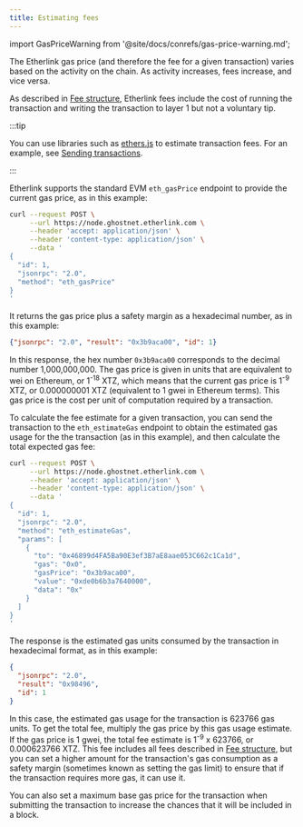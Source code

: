 ```yaml
---
title: Estimating fees
---
```


import GasPriceWarning from '@site/docs/conrefs/gas-price-warning.md';

The Etherlink gas price (and therefore the fee for a given transaction) varies based on the activity on the chain.
As activity increases, fees increase, and vice versa.

As described in [Fee structure](/network/fees), Etherlink fees include the cost of running the transaction and writing the transaction to layer 1 but not a voluntary tip.

:::tip

You can use libraries such as [ethers.js](https://docs.ethers.org/v6/) to estimate transaction fees.
For an example, see [Sending transactions](/building-on-etherlink/transactions).

:::

Etherlink supports the standard EVM `eth_gasPrice` endpoint to provide the current gas price, as in this example:

```bash
curl --request POST \
     --url https://node.ghostnet.etherlink.com \
     --header 'accept: application/json' \
     --header 'content-type: application/json' \
     --data '
{
  "id": 1,
  "jsonrpc": "2.0",
  "method": "eth_gasPrice"
}
'
```

It returns the gas price plus a safety margin as a hexadecimal number, as in this example:

```json
{"jsonrpc": "2.0", "result": "0x3b9aca00", "id": 1}
```

In this response, the hex number `0x3b9aca00` corresponds to the decimal number 1,000,000,000.
The gas price is given in units that are equivalent to wei on Ethereum, or 1<sup>-18</sup> XTZ, which means that the current gas price is 1<sup>-9</sup> XTZ, or 0.000000001 XTZ (equivalent to 1 gwei in Ethereum terms).
This gas price is the cost per unit of computation required by a transaction.

<GasPriceWarning />

To calculate the fee estimate for a given transaction, you can send the transaction to the `eth_estimateGas` endpoint to obtain the estimated gas usage for the the transaction (as in this example), and then calculate the total expected gas fee:

```bash
curl --request POST \
     --url https://node.ghostnet.etherlink.com \
     --header 'accept: application/json' \
     --header 'content-type: application/json' \
     --data '
{
  "id": 1,
  "jsonrpc": "2.0",
  "method": "eth_estimateGas",
  "params": [
    {
      "to": "0x46899d4FA5Ba90E3ef3B7aE8aae053C662c1Ca1d",
      "gas": "0x0",
      "gasPrice": "0x3b9aca00",
      "value": "0xde0b6b3a7640000",
      "data": "0x"
    }
  ]
}
'
```

The response is the estimated gas units consumed by the transaction in hexadecimal format, as in this example:

```json
{
  "jsonrpc": "2.0",
  "result": "0x98496",
  "id": 1
}
```

In this case, the estimated gas usage for the transaction is 623766 gas units.
To get the total fee, multiply the gas price by this gas usage estimate.
If the gas price is 1 gwei, the total fee estimate is 1<sup>-9</sup> x 623766, or 0.000623766 XTZ.
This fee includes all fees described in [Fee structure](/network/fees), but you can set a higher amount for the transaction's gas consumption as a safety margin (sometimes known as setting the gas limit) to ensure that if the transaction requires more gas, it can use it.

You can also set a maximum base gas price for the transaction when submitting the transaction to increase the chances that it will be included in a block.
